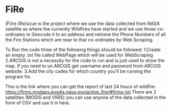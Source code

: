 # FiRe
(Fi)re (Re)scue is the project where we use the data collected from NASA satellite as where the currently Wildfires have started and we use those co-ordinates to Geocode it to an address and retrieve the Phone Numbers of all the Fire Stations which are near to that co-ordinates by Web Scraping.

To Run the code three of the following things should be followed:
 1.Create an empty .txt file called WebPage which will be used for WebScraping
 2.ARCGIS is not a necessity for the code to run and is just used to show the map. If you need to un ARCGIS get username and password from ARCGIS website.
 3.Add the city codes for which country you'll be running the program for.


This is the link where you can get the report of last 24 hours of wildfire.
https://firms.modaps.eosdis.nasa.gov/active_fire/#firms-txt
There are 2 satellites (MODIS and VIIRS) you can use anyone of the data collected in the form of CSV and use it in here.


